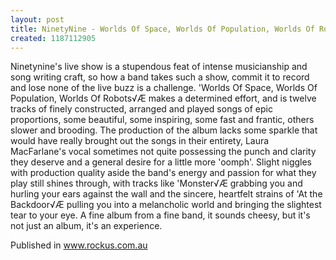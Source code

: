 ```yaml
---
layout: post
title: NinetyNine - Worlds Of Space, Worlds Of Population, Worlds Of Robots
created: 1187112905
---
```

Ninetynine's live show is a stupendous feat of intense musicianship and song writing craft, so how a band takes such a show, commit it to record and lose none of the live buzz is a challenge. 'Worlds Of Space, Worlds Of Population, Worlds Of Robots√Æ makes a determined effort, and is twelve tracks of finely constructed, arranged and played songs of epic proportions, some beautiful, some inspiring, some fast and frantic, others slower and brooding. The production of the album lacks some sparkle that would have really brought out the songs in their entirety, Laura MacFarlane's vocal sometimes not quite possessing the punch and clarity they deserve and a general desire for a little more 'oomph'. Slight niggles with production quality aside the band's energy and passion for what they play still shines through, with tracks like 'Monster√Æ grabbing you and hurling your ears against the wall and the sincere, heartfelt strains of 'At the Backdoor√Æ pulling you into a melancholic world and bringing the slightest tear to your eye. A fine album from a fine band, it sounds cheesy, but it's not just an album, it's an experience.


Published in www.rockus.com.au
